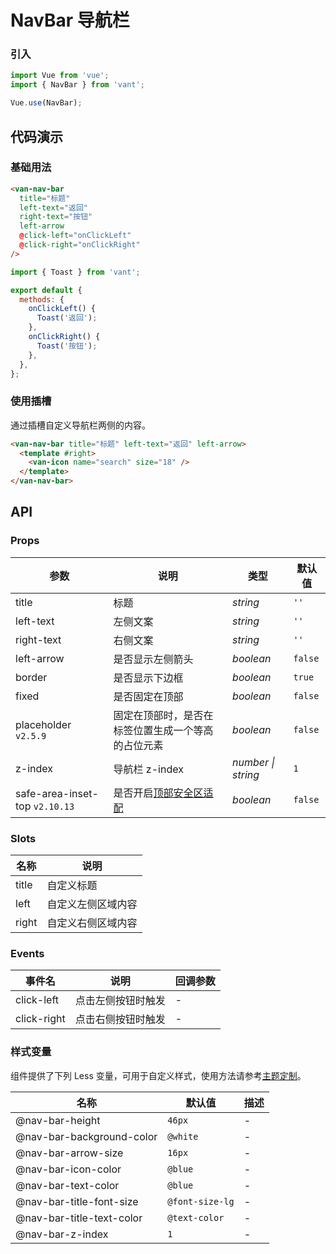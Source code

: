 # NavBar 导航栏

### 引入

```js
import Vue from 'vue';
import { NavBar } from 'vant';

Vue.use(NavBar);
```

## 代码演示

### 基础用法

```html
<van-nav-bar
  title="标题"
  left-text="返回"
  right-text="按钮"
  left-arrow
  @click-left="onClickLeft"
  @click-right="onClickRight"
/>
```

```js
import { Toast } from 'vant';

export default {
  methods: {
    onClickLeft() {
      Toast('返回');
    },
    onClickRight() {
      Toast('按钮');
    },
  },
};
```

### 使用插槽

通过插槽自定义导航栏两侧的内容。

```html
<van-nav-bar title="标题" left-text="返回" left-arrow>
  <template #right>
    <van-icon name="search" size="18" />
  </template>
</van-nav-bar>
```

## API

### Props

| 参数 | 说明 | 类型 | 默认值 |
| --- | --- | --- | --- |
| title | 标题 | _string_ | `''` |
| left-text | 左侧文案 | _string_ | `''` |
| right-text | 右侧文案 | _string_ | `''` |
| left-arrow | 是否显示左侧箭头 | _boolean_ | `false` |
| border | 是否显示下边框 | _boolean_ | `true` |
| fixed | 是否固定在顶部 | _boolean_ | `false` |
| placeholder `v2.5.9` | 固定在顶部时，是否在标签位置生成一个等高的占位元素 | _boolean_ | `false` |
| z-index | 导航栏 z-index | _number \| string_ | `1` |
| safe-area-inset-top `v2.10.13` | 是否开启[顶部安全区适配](#/zh-CN/advanced-usage#di-bu-an-quan-qu-gua-pei) | _boolean_ | `false` |

### Slots

| 名称  | 说明               |
| ----- | ------------------ |
| title | 自定义标题         |
| left  | 自定义左侧区域内容 |
| right | 自定义右侧区域内容 |

### Events

| 事件名      | 说明               | 回调参数 |
| ----------- | ------------------ | -------- |
| click-left  | 点击左侧按钮时触发 | -        |
| click-right | 点击右侧按钮时触发 | -        |

### 样式变量

组件提供了下列 Less 变量，可用于自定义样式，使用方法请参考[主题定制](#/zh-CN/theme)。

| 名称                      | 默认值          | 描述 |
| ------------------------- | --------------- | ---- |
| @nav-bar-height           | `46px`          | -    |
| @nav-bar-background-color | `@white`        | -    |
| @nav-bar-arrow-size       | `16px`          | -    |
| @nav-bar-icon-color       | `@blue`         | -    |
| @nav-bar-text-color       | `@blue`         | -    |
| @nav-bar-title-font-size  | `@font-size-lg` | -    |
| @nav-bar-title-text-color | `@text-color`   | -    |
| @nav-bar-z-index          | `1`             | -    |
